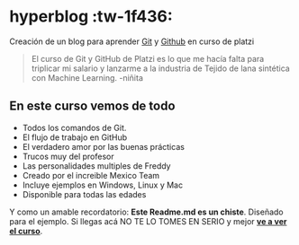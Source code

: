 # hyperblog :tw-1f436:
Creación de un blog para aprender [Git](http://https://git-scm.com/ "Git") y [Github](http://https://github.com/ "Github") en curso de platzi
> El curso de Git y GitHub de Platzi es lo que me hacía falta para triplicar mi salario y lanzarme a la industria de Tejido de lana sintética con Machine Learning.
> -niñita

## En este curso vemos de todo
- Todos los comandos de Git.
- El flujo de trabajo en GitHub
- El verdadero amor por las buenas prácticas
- Trucos muy del profesor
- Las personalidades multiples de Freddy
- Creado por el increible Mexico Team
- Incluye ejemplos en Windows, Linux y Mac
- Disponible para todas las edades 

Y como un amable recordatorio: **Este Readme.md es un chiste**. Diseñado para el ejemplo. Si llegas acá NO TE LO TOMES EN SERIO y mejor [**ve a ver el curso**](https://platzi.com/cursos/git-github/ "ve a ver el curso").

